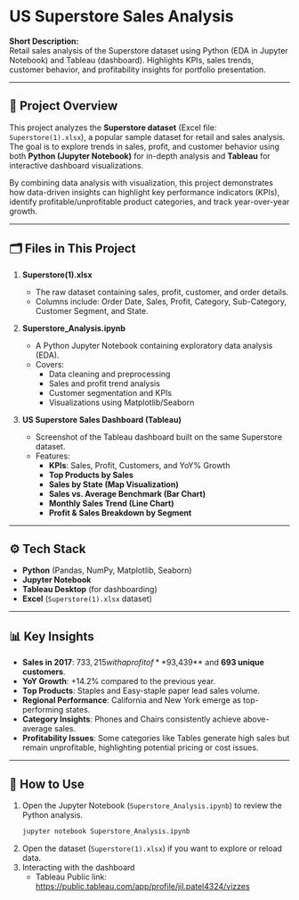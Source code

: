 # US Superstore Sales Analysis  

**Short Description:**  
Retail sales analysis of the Superstore dataset using Python (EDA in Jupyter Notebook) and Tableau (dashboard). Highlights KPIs, sales trends, customer behavior, and profitability insights for portfolio presentation.  

---

## 📌 Project Overview  
This project analyzes the **Superstore dataset** (Excel file: `Superstore(1).xlsx`), a popular sample dataset for retail and sales analysis. The goal is to explore trends in sales, profit, and customer behavior using both **Python (Jupyter Notebook)** for in-depth analysis and **Tableau** for interactive dashboard visualizations.  

By combining data analysis with visualization, this project demonstrates how data-driven insights can highlight key performance indicators (KPIs), identify profitable/unprofitable product categories, and track year-over-year growth.  

---

## 🗂 Files in This Project  
1. **Superstore(1).xlsx**  
   - The raw dataset containing sales, profit, customer, and order details.  
   - Columns include: Order Date, Sales, Profit, Category, Sub-Category, Customer Segment, and State.  

2. **Superstore_Analysis.ipynb**  
   - A Python Jupyter Notebook containing exploratory data analysis (EDA).  
   - Covers:  
     - Data cleaning and preprocessing  
     - Sales and profit trend analysis  
     - Customer segmentation and KPIs  
     - Visualizations using Matplotlib/Seaborn  

3. **US Superstore Sales Dashboard (Tableau)**  
   - Screenshot of the Tableau dashboard built on the same Superstore dataset.  
   - Features:  
     - **KPIs**: Sales, Profit, Customers, and YoY% Growth  
     - **Top Products by Sales**  
     - **Sales by State (Map Visualization)**  
     - **Sales vs. Average Benchmark (Bar Chart)**  
     - **Monthly Sales Trend (Line Chart)**  
     - **Profit & Sales Breakdown by Segment**  

---

## ⚙️ Tech Stack  
- **Python** (Pandas, NumPy, Matplotlib, Seaborn)  
- **Jupyter Notebook**  
- **Tableau Desktop** (for dashboarding)  
- **Excel** (`Superstore(1).xlsx` dataset)  

---

## 📊 Key Insights  
- **Sales in 2017**: $733,215 with a profit of **$93,439** and **693 unique customers**.  
- **YoY Growth**: +14.2% compared to the previous year.  
- **Top Products**: Staples and Easy-staple paper lead sales volume.  
- **Regional Performance**: California and New York emerge as top-performing states.  
- **Category Insights**: Phones and Chairs consistently achieve above-average sales.  
- **Profitability Issues**: Some categories like Tables generate high sales but remain unprofitable, highlighting potential pricing or cost issues.  

---

## 🚀 How to Use  
1. Open the Jupyter Notebook (`Superstore_Analysis.ipynb`) to review the Python analysis.  
   ```bash
   jupyter notebook Superstore_Analysis.ipynb
   ```  
2. Open the dataset (`Superstore(1).xlsx`) if you want to explore or reload data.  
3. Interacting with the dashboard
   - Tableau Public link: https://public.tableau.com/app/profile/jil.patel4324/vizzes 
